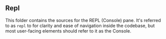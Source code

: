 ## Repl

This folder contains the sources for the REPL (Console) pane. It's referred to as `repl` to for clarity and ease of navigation inside the codebase, but most user-facing elements should refer to it as the Console.


